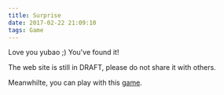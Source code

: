 ```yaml
---
title: Surprise
date: 2017-02-22 21:09:10
tags: Game
---
```


Love you yubao ;) You've found it!

The web site is still in DRAFT, please do not share it with others.

Meanwhilte, you can play with this [game](http://www.mouchihuoxiaoyu.com:7777).
